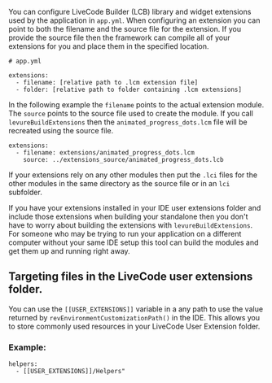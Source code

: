 You can configure LiveCode Builder (LCB) library and widget extensions used by the application in `app.yml`. When configuring an extension you can point to both the filename and the source file for the extension. If you provide the source file then the framework can compile all of your extensions for you and place them in the specified location.

```
# app.yml

extensions:
  - filename: [relative path to .lcm extension file]
  - folder: [relative path to folder containing .lcm extensions]
```

In the following example the `filename` points to the actual extension module. The `source` points to the source file used to create the module. If you call `levureBuildExtensions` then the `animated_progress_dots.lcm` file will be recreated using the source file.

```
extensions:
  - filename: extensions/animated_progress_dots.lcm
    source: ../extensions_source/animated_progress_dots.lcb
```

If your extensions rely on any other modules then put the `.lci` files for the other modules in the same directory as the source file or in an `lci` subfolder.

If you have your extensions installed in your IDE user extensions folder and include those extensions when building your standalone then you don't have to worry about building the extensions with `levureBuildExtensions`. For someone who may be trying to run your application on a different computer without your same IDE setup this tool can build the modules and get them up and running right away.

## Targeting files in the LiveCode user extensions folder.

You can use the `[[USER_EXTENSIONS]]` variable in a any path to use the value returned by `revEnvironmentCustomizationPath()` in the IDE. This allows you to store commonly used resources in your LiveCode User Extension folder.

### Example:

```
helpers:
  - [[USER_EXTENSIONS]]/Helpers"
```

